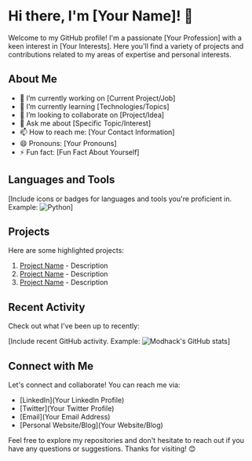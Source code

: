 # Hi there, I'm [Your Name]! 👋

Welcome to my GitHub profile! I'm a passionate [Your Profession] with a keen interest in [Your Interests]. Here you'll find a variety of projects and contributions related to my areas of expertise and personal interests.

## About Me

- 🔭 I’m currently working on [Current Project/Job]
- 🌱 I’m currently learning [Technologies/Topics]
- 👯 I’m looking to collaborate on [Project/Idea]
- 💬 Ask me about [Specific Topic/Interest]
- 📫 How to reach me: [Your Contact Information]
- 😄 Pronouns: [Your Pronouns]
- ⚡ Fun fact: [Fun Fact About Yourself]

## Languages and Tools

[Include icons or badges for languages and tools you're proficient in. Example: ![Python](https://img.shields.io/badge/-Python-3776AB?style=flat&logo=python&logoColor=white)]

## Projects

Here are some highlighted projects:

1. [Project Name](Link) - Description
2. [Project Name](Link) - Description
3. [Project Name](Link) - Description

## Recent Activity

Check out what I've been up to recently:

[Include recent GitHub activity. Example: ![Modhack's GitHub stats](https://github-readme-stats.vercel.app/api?username=modhack2003&show_icons=true&theme=radical)]

## Connect with Me

Let's connect and collaborate! You can reach me via:

- [LinkedIn](Your LinkedIn Profile)
- [Twitter](Your Twitter Profile)
- [Email](Your Email Address)
- [Personal Website/Blog](Your Website/Blog)

Feel free to explore my repositories and don't hesitate to reach out if you have any questions or suggestions. Thanks for visiting! 😊
